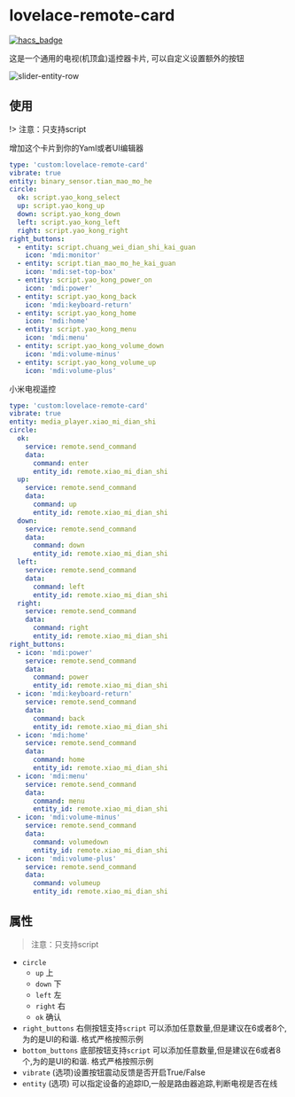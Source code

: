 <!--
 * @Author        : fineemb
 * @Github        : https://github.com/fineemb
 * @Description   : 
 * @Date          : 2019-10-31 12:03:02
 * @LastEditors   : fineemb
 * @LastEditTime  : 2020-04-19 23:53:11
 -->
lovelace-remote-card
================================================

[![hacs_badge](https://img.shields.io/badge/HACS-Default-orange.svg)](https://github.com/custom-components/hacs)

这是一个通用的电视(机顶盒)遥控器卡片, 可以自定义设置额外的按钮

![slider-entity-row](https://raw.githubusercontent.com/fineemb/lovelace-remote-card/d6561e8724a15359ef5044478a3b2346c37ae4cb/01.gif)

## 使用

!> 注意：只支持script

增加这个卡片到你的Yaml或者UI编辑器
```yaml
type: 'custom:lovelace-remote-card'
vibrate: true
entity: binary_sensor.tian_mao_mo_he
circle:
  ok: script.yao_kong_select
  up: script.yao_kong_up
  down: script.yao_kong_down
  left: script.yao_kong_left
  right: script.yao_kong_right
right_buttons:
  - entity: script.chuang_wei_dian_shi_kai_guan
    icon: 'mdi:monitor'
  - entity: script.tian_mao_mo_he_kai_guan
    icon: 'mdi:set-top-box'
  - entity: script.yao_kong_power_on
    icon: 'mdi:power'
  - entity: script.yao_kong_back
    icon: 'mdi:keyboard-return'
  - entity: script.yao_kong_home
    icon: 'mdi:home'
  - entity: script.yao_kong_menu
    icon: 'mdi:menu'
  - entity: script.yao_kong_volume_down
    icon: 'mdi:volume-minus'
  - entity: script.yao_kong_volume_up
    icon: 'mdi:volume-plus'
```

小米电视遥控
```yaml
type: 'custom:lovelace-remote-card'
vibrate: true
entity: media_player.xiao_mi_dian_shi
circle:
  ok: 
    service: remote.send_command
    data:
      command: enter
      entity_id: remote.xiao_mi_dian_shi
  up: 
    service: remote.send_command
    data:
      command: up
      entity_id: remote.xiao_mi_dian_shi
  down: 
    service: remote.send_command
    data:
      command: down
      entity_id: remote.xiao_mi_dian_shi
  left: 
    service: remote.send_command
    data:
      command: left
      entity_id: remote.xiao_mi_dian_shi
  right: 
    service: remote.send_command
    data:
      command: right
      entity_id: remote.xiao_mi_dian_shi
right_buttons:
  - icon: 'mdi:power'
    service: remote.send_command
    data:
      command: power
      entity_id: remote.xiao_mi_dian_shi
  - icon: 'mdi:keyboard-return'
    service: remote.send_command
    data:
      command: back
      entity_id: remote.xiao_mi_dian_shi
  - icon: 'mdi:home'
    service: remote.send_command
    data:
      command: home
      entity_id: remote.xiao_mi_dian_shi
  - icon: 'mdi:menu'
    service: remote.send_command
    data:
      command: menu
      entity_id: remote.xiao_mi_dian_shi
  - icon: 'mdi:volume-minus'
    service: remote.send_command
    data:
      command: volumedown
      entity_id: remote.xiao_mi_dian_shi
  - icon: 'mdi:volume-plus'
    service: remote.send_command
    data:
      command: volumeup
      entity_id: remote.xiao_mi_dian_shi
```
## 属性

> 注意：只支持script

- `circle`
  * `up` 上 
  * `down` 下
  * `left` 左
  * `right` 右
  * `ok` 确认
- `right_buttons` 右侧按钮支持`script` 可以添加任意数量,但是建议在6或者8个,为的是UI的和谐. 格式严格按照示例
- `bottom_buttons` 底部按钮支持`script` 可以添加任意数量,但是建议在6或者8个,为的是UI的和谐. 格式严格按照示例
- `vibrate` (选项)设置按钮震动反馈是否开启True/False
- `entity` (选项) 可以指定设备的追踪ID,一般是路由器追踪,判断电视是否在线
